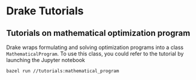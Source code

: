 # Drake Tutorials

## Tutorials on mathematical optimization program
Drake wraps formulating and solving optimization programs into a class `MathematicalProgram`. To use this class, you could refer to the tutorial by launching the Jupyter notebook
```
bazel run //tutorials:mathematical_program
```
